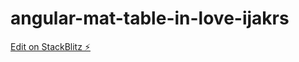 # angular-mat-table-in-love-ijakrs

[Edit on StackBlitz ⚡️](https://stackblitz.com/edit/angular-mat-table-in-love-ijakrs)